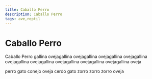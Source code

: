 ```yaml
---
title: Caballo Perro
description: Caballo Perro
tags: ave,reptil
---
```


# Caballo Perro

Caballo Perro gallina ovejagallina ovejagallina ovejagallina ovejagallina ovejagallina ovejagallina ovejagallina ovejagallina ovejagallina oveja

perro gato conejo oveja cerdo gato zorro zorro zorro oveja